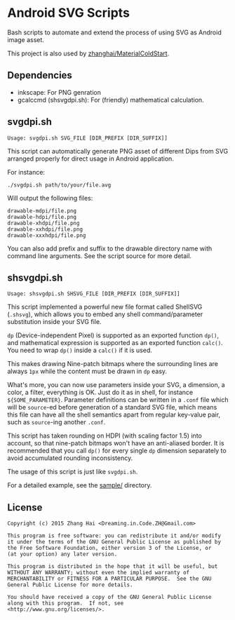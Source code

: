 # Android SVG Scripts

Bash scripts to automate and extend the process of using SVG as Android image asset.

This project is also used by [zhanghai/MaterialColdStart](https://github.com/zhanghai/MaterialColdStart).

## Dependencies

- inkscape: For PNG genration
- gcalccmd (shsvgdpi.sh): For (friendly) mathematical calculation.

## svgdpi.sh

```
Usage: svgdpi.sh SVG_FILE [DIR_PREFIX [DIR_SUFFIX]]
```

This script can automatically generate PNG asset of different Dips from SVG arranged properly for direct usage in Android application.

For instance:

```
./svgdpi.sh path/to/your/file.avg
```

Will output the following files:

```
drawable-mdpi/file.png
drawable-hdpi/file.png
drawable-xhdpi/file.png
drawable-xxhdpi/file.png
drawable-xxxhdpi/file.png
```

You can also add prefix and suffix to the drawable directory name with command line arguments. See the script source for more detail.

## shsvgdpi.sh

```
Usage: shsvgdpi.sh SHSVG_FILE [DIR_PREFIX [DIR_SUFFIX]]
```

This script implemented a powerful new file format called ShellSVG (`.shsvg`), which allows you to embed any shell command/parameter substitution inside your SVG file.

`dp` (Device-independent Pixel) is supported as an exported function `dp()`, and mathematical expression is supported as an exported function `calc()`. You need to wrap `dp()` inside a `calc()` if it is used.

This makes drawing Nine-patch bitmaps where the surrounding lines are always `1px` while the content must be drawn in `dp` easy.

What's more, you can now use parameters inside your SVG, a dimension, a color, a filter, everything is OK. Just do it as in shell, for instance `${SOME_PARAMETER}`. Parameter definitions can be written in a `.conf` file which will be `source`-ed before generation of a standard SVG file, which means this file can have all the shell semantics apart from regular key-value pair, such as `source`-ing another `.conf`.

This script has taken rounding on HDPI (with scaling factor 1.5) into account, so that nine-patch bitmaps won't have an anti-aliased border. It is recommended that you call `dp()` for every single `dp` dimension separately to avoid accumulated rounding inconsistency.

The usage of this script is just like `svgdpi.sh`.

For a detailed example, see the [sample/](sample/) directory.

## License

```
Copyright (c) 2015 Zhang Hai <Dreaming.in.Code.ZH@Gmail.com>

This program is free software: you can redistribute it and/or modify
it under the terms of the GNU General Public License as published by
the Free Software Foundation, either version 3 of the License, or
(at your option) any later version.

This program is distributed in the hope that it will be useful, but
WITHOUT ANY WARRANTY; without even the implied warranty of
MERCHANTABILITY or FITNESS FOR A PARTICULAR PURPOSE.  See the GNU
General Public License for more details.

You should have received a copy of the GNU General Public License
along with this program.  If not, see
<http://www.gnu.org/licenses/>.
```
